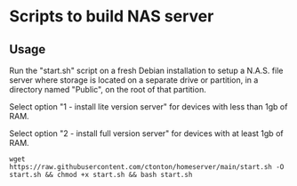 # Scripts to build NAS server

## Usage

Run the "start.sh" script on a fresh Debian installation to setup a N.A.S. file server where storage is located on a separate drive or partition, in a directory named "Public", on the root of that partition.

Select option "1 - install lite version server" for devices with less than 1gb of RAM.

Select option "2 - install full version server" for devices with at least 1gb of RAM.

```shell
wget https://raw.githubusercontent.com/ctonton/homeserver/main/start.sh -O start.sh && chmod +x start.sh && bash start.sh
```
